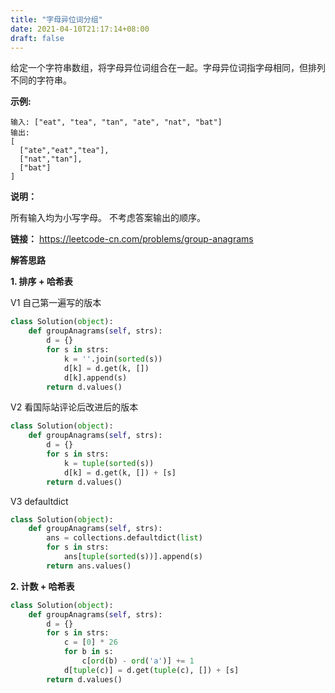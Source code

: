 ```yaml
---
title: "字母异位词分组"
date: 2021-04-10T21:17:14+08:00
draft: false
---
```


给定一个字符串数组，将字母异位词组合在一起。字母异位词指字母相同，但排列不同的字符串。

**示例:**

```
输入: ["eat", "tea", "tan", "ate", "nat", "bat"]
输出:
[
  ["ate","eat","tea"],
  ["nat","tan"],
  ["bat"]
]
```

**说明：**

所有输入均为小写字母。
不考虑答案输出的顺序。

**链接：** https://leetcode-cn.com/problems/group-anagrams

**解答思路**

**1. 排序 + 哈希表**

V1 自己第一遍写的版本

```python
class Solution(object):
    def groupAnagrams(self, strs):
        d = {}
        for s in strs:
            k = ''.join(sorted(s))
            d[k] = d.get(k, [])
            d[k].append(s)
        return d.values()
```

V2 看国际站评论后改进后的版本

```python
class Solution(object):
    def groupAnagrams(self, strs):
        d = {}
        for s in strs:
            k = tuple(sorted(s))
            d[k] = d.get(k, []) + [s]
        return d.values()
```

V3 defaultdict

```python
class Solution(object):
    def groupAnagrams(self, strs):
        ans = collections.defaultdict(list)
        for s in strs:
            ans[tuple(sorted(s))].append(s)
        return ans.values()
```

**2. 计数 + 哈希表**

```python
class Solution(object):
    def groupAnagrams(self, strs):
        d = {}
        for s in strs:
            c = [0] * 26
            for b in s:
                c[ord(b) - ord('a')] += 1
            d[tuple(c)] = d.get(tuple(c), []) + [s]
        return d.values()
```